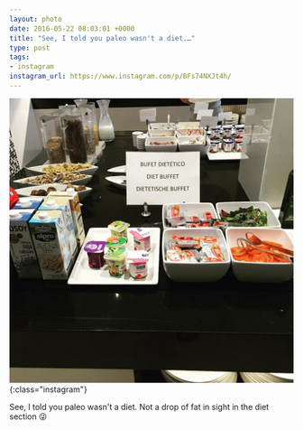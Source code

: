 ```yaml
---
layout: photo
date: 2016-05-22 08:03:01 +0000
title: "See, I told you paleo wasn't a diet.…"
type: post
tags:
- instagram
instagram_url: https://www.instagram.com/p/BFs74NXJt4h/
---
```


![Instagram - BFs74NXJt4h](/img/BFs74NXJt4h.jpg){:class="instagram"}

See, I told you paleo wasn't a diet. Not a drop of fat in sight in the diet section 😜

